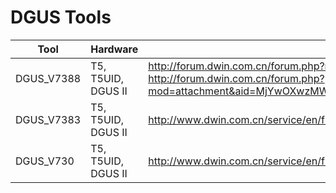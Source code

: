 # DGUS Tools 

| Tool | Hardware | Link | Recommended |
| ---- | -------- | ---- | ----------- |
| DGUS\_V7388 | T5, T5UID, DGUS II | http://forum.dwin.com.cn/forum.php?mod=viewthread&tid=1181 http://forum.dwin.com.cn/forum.php?mod=attachment&aid=MjYwOXwzMWYwYzc3ZHwxNTg5ODM2NTM2fDEwM3wxMTgx | x | 
| DGUS\_V7383 | T5, T5UID, DGUS II | http://www.dwin.com.cn/service/en/file/id/13 | |
| DGUS\_V730  | T5, T5UID, DGUS II | http://www.dwin.com.cn/service/en/file/id/13 | |


